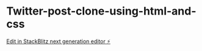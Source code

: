# Twitter-post-clone-using-html-and-css

[Edit in StackBlitz next generation editor ⚡️](https://stackblitz.com/~/github.com/230203423-TS-SEGAFA/Twitter-post-clone-using-html-and-css)
